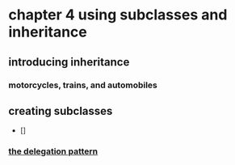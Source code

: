# chapter 4 using subclasses and inheritance

## introducing inheritance

### motorcycles, trains, and automobiles

## creating subclasses

- []

### [the delegation pattern](../../patterns/delegation/README.md)